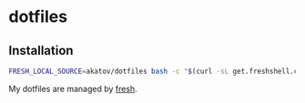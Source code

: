 # dotfiles

## Installation

```bash
FRESH_LOCAL_SOURCE=akatov/dotfiles bash -c "$(curl -sL get.freshshell.com)"
```

My dotfiles are managed by [fresh](https://github.com/freshshell/fresh).
